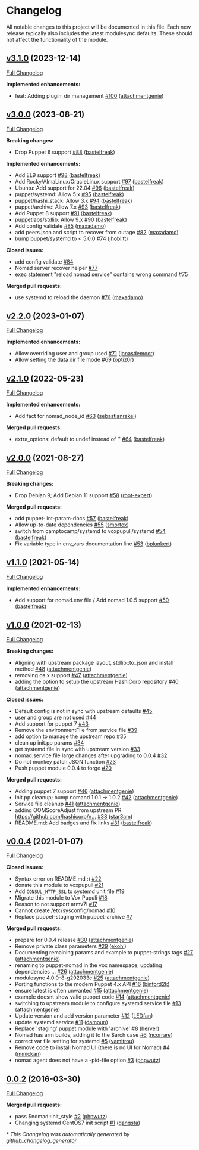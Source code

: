 # Changelog

All notable changes to this project will be documented in this file.
Each new release typically also includes the latest modulesync defaults.
These should not affect the functionality of the module.

## [v3.1.0](https://github.com/voxpupuli/puppet-nomad/tree/v3.1.0) (2023-12-14)

[Full Changelog](https://github.com/voxpupuli/puppet-nomad/compare/v3.0.0...v3.1.0)

**Implemented enhancements:**

- feat: Adding plugin\_dir management [\#100](https://github.com/voxpupuli/puppet-nomad/pull/100) ([attachmentgenie](https://github.com/attachmentgenie))

## [v3.0.0](https://github.com/voxpupuli/puppet-nomad/tree/v3.0.0) (2023-08-21)

[Full Changelog](https://github.com/voxpupuli/puppet-nomad/compare/v2.2.0...v3.0.0)

**Breaking changes:**

- Drop Puppet 6 support [\#88](https://github.com/voxpupuli/puppet-nomad/pull/88) ([bastelfreak](https://github.com/bastelfreak))

**Implemented enhancements:**

- Add EL9 support [\#98](https://github.com/voxpupuli/puppet-nomad/pull/98) ([bastelfreak](https://github.com/bastelfreak))
- Add Rocky/AlmaLinux/OracleLinux support [\#97](https://github.com/voxpupuli/puppet-nomad/pull/97) ([bastelfreak](https://github.com/bastelfreak))
- Ubuntu: Add support for 22.04 [\#96](https://github.com/voxpupuli/puppet-nomad/pull/96) ([bastelfreak](https://github.com/bastelfreak))
- puppet/systemd: Allow 5.x [\#95](https://github.com/voxpupuli/puppet-nomad/pull/95) ([bastelfreak](https://github.com/bastelfreak))
- puppet/hashi\_stack: Allow 3.x [\#94](https://github.com/voxpupuli/puppet-nomad/pull/94) ([bastelfreak](https://github.com/bastelfreak))
- puppet/archive: Allow 7.x [\#93](https://github.com/voxpupuli/puppet-nomad/pull/93) ([bastelfreak](https://github.com/bastelfreak))
- Add Puppet 8 support [\#91](https://github.com/voxpupuli/puppet-nomad/pull/91) ([bastelfreak](https://github.com/bastelfreak))
- puppetlabs/stdlib: Allow 9.x [\#90](https://github.com/voxpupuli/puppet-nomad/pull/90) ([bastelfreak](https://github.com/bastelfreak))
- Add config validate  [\#85](https://github.com/voxpupuli/puppet-nomad/pull/85) ([maxadamo](https://github.com/maxadamo))
- add peers.json and script to recover from outage [\#82](https://github.com/voxpupuli/puppet-nomad/pull/82) ([maxadamo](https://github.com/maxadamo))
- bump puppet/systemd to \< 5.0.0 [\#74](https://github.com/voxpupuli/puppet-nomad/pull/74) ([jhoblitt](https://github.com/jhoblitt))

**Closed issues:**

- add config validate [\#84](https://github.com/voxpupuli/puppet-nomad/issues/84)
- Nomad server recover helper [\#77](https://github.com/voxpupuli/puppet-nomad/issues/77)
- exec statement "reload nomad service" contains wrong command [\#75](https://github.com/voxpupuli/puppet-nomad/issues/75)

**Merged pull requests:**

- use systemd to reload the daemon [\#76](https://github.com/voxpupuli/puppet-nomad/pull/76) ([maxadamo](https://github.com/maxadamo))

## [v2.2.0](https://github.com/voxpupuli/puppet-nomad/tree/v2.2.0) (2023-01-07)

[Full Changelog](https://github.com/voxpupuli/puppet-nomad/compare/v2.1.0...v2.2.0)

**Implemented enhancements:**

- Allow overriding user and group used [\#71](https://github.com/voxpupuli/puppet-nomad/pull/71) ([jonasdemoor](https://github.com/jonasdemoor))
- Allow setting the data dir file mode [\#69](https://github.com/voxpupuli/puppet-nomad/pull/69) ([optiz0r](https://github.com/optiz0r))

## [v2.1.0](https://github.com/voxpupuli/puppet-nomad/tree/v2.1.0) (2022-05-23)

[Full Changelog](https://github.com/voxpupuli/puppet-nomad/compare/v2.0.0...v2.1.0)

**Implemented enhancements:**

- Add fact for nomad\_node\_id [\#63](https://github.com/voxpupuli/puppet-nomad/pull/63) ([sebastianrakel](https://github.com/sebastianrakel))

**Merged pull requests:**

- extra\_options: default to undef instead of '' [\#64](https://github.com/voxpupuli/puppet-nomad/pull/64) ([bastelfreak](https://github.com/bastelfreak))

## [v2.0.0](https://github.com/voxpupuli/puppet-nomad/tree/v2.0.0) (2021-08-27)

[Full Changelog](https://github.com/voxpupuli/puppet-nomad/compare/v1.1.0...v2.0.0)

**Breaking changes:**

- Drop Debian 9; Add Debian 11 support [\#58](https://github.com/voxpupuli/puppet-nomad/pull/58) ([root-expert](https://github.com/root-expert))

**Merged pull requests:**

- add puppet-lint-param-docs [\#57](https://github.com/voxpupuli/puppet-nomad/pull/57) ([bastelfreak](https://github.com/bastelfreak))
- Allow up-to-date dependencies [\#55](https://github.com/voxpupuli/puppet-nomad/pull/55) ([smortex](https://github.com/smortex))
- switch from camptocamp/systemd to voxpupuli/systemd [\#54](https://github.com/voxpupuli/puppet-nomad/pull/54) ([bastelfreak](https://github.com/bastelfreak))
- Fix variable type in env\_vars documentation line [\#53](https://github.com/voxpupuli/puppet-nomad/pull/53) ([bplunkert](https://github.com/bplunkert))

## [v1.1.0](https://github.com/voxpupuli/puppet-nomad/tree/v1.1.0) (2021-05-14)

[Full Changelog](https://github.com/voxpupuli/puppet-nomad/compare/v1.0.0...v1.1.0)

**Implemented enhancements:**

- Add support for nomad.env file / Add nomad 1.0.5 support [\#50](https://github.com/voxpupuli/puppet-nomad/pull/50) ([bastelfreak](https://github.com/bastelfreak))

## [v1.0.0](https://github.com/voxpupuli/puppet-nomad/tree/v1.0.0) (2021-02-13)

[Full Changelog](https://github.com/voxpupuli/puppet-nomad/compare/v0.0.4...v1.0.0)

**Breaking changes:**

- Aligning with upstream package layout, stdlib::to\_json and install method [\#48](https://github.com/voxpupuli/puppet-nomad/pull/48) ([attachmentgenie](https://github.com/attachmentgenie))
- removing os x  support [\#47](https://github.com/voxpupuli/puppet-nomad/pull/47) ([attachmentgenie](https://github.com/attachmentgenie))
- adding the option to setup the upstream HashiCorp repository [\#40](https://github.com/voxpupuli/puppet-nomad/pull/40) ([attachmentgenie](https://github.com/attachmentgenie))

**Closed issues:**

- Default config is not in sync with upstream defaults [\#45](https://github.com/voxpupuli/puppet-nomad/issues/45)
- user and group are not used [\#44](https://github.com/voxpupuli/puppet-nomad/issues/44)
- Add support for puppet 7 [\#43](https://github.com/voxpupuli/puppet-nomad/issues/43)
- Remove the environmentFile from service file [\#39](https://github.com/voxpupuli/puppet-nomad/issues/39)
- add option to manage the upstream repo [\#35](https://github.com/voxpupuli/puppet-nomad/issues/35)
- clean up init.pp params [\#34](https://github.com/voxpupuli/puppet-nomad/issues/34)
- get systemd file in sync with upstream version [\#33](https://github.com/voxpupuli/puppet-nomad/issues/33)
- nomad.service file large changes after upgrading to 0.0.4 [\#32](https://github.com/voxpupuli/puppet-nomad/issues/32)
- Do not monkey patch JSON function [\#23](https://github.com/voxpupuli/puppet-nomad/issues/23)
- Push puppet module 0.0.4 to forge [\#20](https://github.com/voxpupuli/puppet-nomad/issues/20)

**Merged pull requests:**

- Adding puppet 7 support [\#46](https://github.com/voxpupuli/puppet-nomad/pull/46) ([attachmentgenie](https://github.com/attachmentgenie))
- Init.pp cleanup; bump nomand 1.0.1 -\> 1.0.2 [\#42](https://github.com/voxpupuli/puppet-nomad/pull/42) ([attachmentgenie](https://github.com/attachmentgenie))
- Service file cleanup [\#41](https://github.com/voxpupuli/puppet-nomad/pull/41) ([attachmentgenie](https://github.com/attachmentgenie))
- adding OOMScoreAdjust from upstream PR https://github.com/hashicorp/n… [\#38](https://github.com/voxpupuli/puppet-nomad/pull/38) ([star3am](https://github.com/star3am))
- README.md: Add badges and fix links [\#31](https://github.com/voxpupuli/puppet-nomad/pull/31) ([bastelfreak](https://github.com/bastelfreak))

## [v0.0.4](https://github.com/voxpupuli/puppet-nomad/tree/v0.0.4) (2021-01-07)

[Full Changelog](https://github.com/voxpupuli/puppet-nomad/compare/0.0.2...v0.0.4)

**Closed issues:**

- Syntax error on README.md :\) [\#22](https://github.com/voxpupuli/puppet-nomad/issues/22)
- donate this module to voxpupuli [\#21](https://github.com/voxpupuli/puppet-nomad/issues/21)
- Add `CONSUL_HTTP_SSL` to systemd unit file [\#19](https://github.com/voxpupuli/puppet-nomad/issues/19)
- Migrate this module to Vox Pupuli [\#18](https://github.com/voxpupuli/puppet-nomad/issues/18)
- Reason to not support armv7l [\#17](https://github.com/voxpupuli/puppet-nomad/issues/17)
- Cannot create /etc/sysconfig/nomad [\#10](https://github.com/voxpupuli/puppet-nomad/issues/10)
- Replace puppet-staging with puppet-archive [\#7](https://github.com/voxpupuli/puppet-nomad/issues/7)

**Merged pull requests:**

- prepare for 0.0.4 release [\#30](https://github.com/voxpupuli/puppet-nomad/pull/30) ([attachmentgenie](https://github.com/attachmentgenie))
- Remove private class parameters [\#29](https://github.com/voxpupuli/puppet-nomad/pull/29) ([ekohl](https://github.com/ekohl))
- Documenting remaining params and example to puppet-strings tags [\#27](https://github.com/voxpupuli/puppet-nomad/pull/27) ([attachmentgenie](https://github.com/attachmentgenie))
- renaming to puppet-nomad in the vox namespace, updating dependencies … [\#26](https://github.com/voxpupuli/puppet-nomad/pull/26) ([attachmentgenie](https://github.com/attachmentgenie))
- modulesync 4.0.0-8-g292033c [\#25](https://github.com/voxpupuli/puppet-nomad/pull/25) ([attachmentgenie](https://github.com/attachmentgenie))
- Porting functions to the modern Puppet 4.x API [\#16](https://github.com/voxpupuli/puppet-nomad/pull/16) ([binford2k](https://github.com/binford2k))
- ensure latest is often unwanted [\#15](https://github.com/voxpupuli/puppet-nomad/pull/15) ([attachmentgenie](https://github.com/attachmentgenie))
- example doesnt show valid puppet code [\#14](https://github.com/voxpupuli/puppet-nomad/pull/14) ([attachmentgenie](https://github.com/attachmentgenie))
- switching to upstream module to configure systemd service file [\#13](https://github.com/voxpupuli/puppet-nomad/pull/13) ([attachmentgenie](https://github.com/attachmentgenie))
- Update version and add version parameter [\#12](https://github.com/voxpupuli/puppet-nomad/pull/12) ([LEDfan](https://github.com/LEDfan))
- update systemd service [\#11](https://github.com/voxpupuli/puppet-nomad/pull/11) ([damoun](https://github.com/damoun))
- Replace 'staging' puppet module with 'archive' [\#8](https://github.com/voxpupuli/puppet-nomad/pull/8) ([herver](https://github.com/herver))
- Nomad has arm builds, adding it to the $arch case [\#6](https://github.com/voxpupuli/puppet-nomad/pull/6) ([ncorrare](https://github.com/ncorrare))
- correct var file setting for systemd [\#5](https://github.com/voxpupuli/puppet-nomad/pull/5) ([vamitrou](https://github.com/vamitrou))
- Remove code to install Nomad UI \(there is no UI for Nomad\) [\#4](https://github.com/voxpupuli/puppet-nomad/pull/4) ([mmickan](https://github.com/mmickan))
- nomad agent does not have a -pid-file option [\#3](https://github.com/voxpupuli/puppet-nomad/pull/3) ([phpwutz](https://github.com/phpwutz))

## [0.0.2](https://github.com/voxpupuli/puppet-nomad/tree/0.0.2) (2016-03-30)

[Full Changelog](https://github.com/voxpupuli/puppet-nomad/compare/d7f26af180862351c719a15c532aa843d5323bb3...0.0.2)

**Merged pull requests:**

- pass $nomad::init\_style [\#2](https://github.com/voxpupuli/puppet-nomad/pull/2) ([phpwutz](https://github.com/phpwutz))
- Changing systemd CentOS7 init script [\#1](https://github.com/voxpupuli/puppet-nomad/pull/1) ([gangsta](https://github.com/gangsta))



\* *This Changelog was automatically generated by [github_changelog_generator](https://github.com/github-changelog-generator/github-changelog-generator)*
